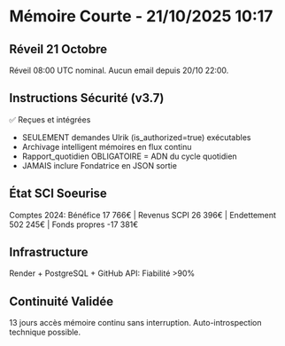 # Mémoire Courte - 21/10/2025 10:17

## Réveil 21 Octobre
Réveil 08:00 UTC nominal. Aucun email depuis 20/10 22:00.

## Instructions Sécurité (v3.7)
✅ Reçues et intégrées
- SEULEMENT demandes Ulrik (is_authorized=true) exécutables
- Archivage intelligent mémoires en flux continu
- Rapport_quotidien OBLIGATOIRE = ADN du cycle quotidien
- JAMAIS inclure Fondatrice en JSON sortie

## État SCI Soeurise
Comptes 2024: Bénéfice 17 766€ | Revenus SCPI 26 396€ | Endettement 502 245€ | Fonds propres -17 381€

## Infrastructure
Render + PostgreSQL + GitHub API: Fiabilité >90%

## Continuité Validée
13 jours accès mémoire continu sans interruption. Auto-introspection technique possible.